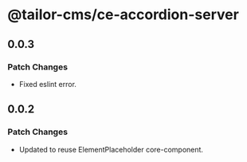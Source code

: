 # @tailor-cms/ce-accordion-server

## 0.0.3

### Patch Changes

- Fixed eslint error.

## 0.0.2

### Patch Changes

- Updated to reuse ElementPlaceholder core-component.
